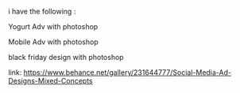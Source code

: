 i have the following :

Yogurt Adv with photoshop

Mobile Adv with photoshop

black friday design with photoshop

link: https://www.behance.net/gallery/231644777/Social-Media-Ad-Designs-Mixed-Concepts